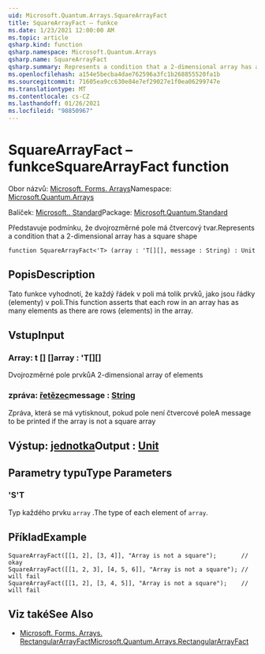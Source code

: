 ```yaml
---
uid: Microsoft.Quantum.Arrays.SquareArrayFact
title: SquareArrayFact – funkce
ms.date: 1/23/2021 12:00:00 AM
ms.topic: article
qsharp.kind: function
qsharp.namespace: Microsoft.Quantum.Arrays
qsharp.name: SquareArrayFact
qsharp.summary: Represents a condition that a 2-dimensional array has a square shape
ms.openlocfilehash: a154e5becba4dae762596a3fc1b268855520fa1b
ms.sourcegitcommit: 71605ea9cc630e84e7ef29027e1f0ea06299747e
ms.translationtype: MT
ms.contentlocale: cs-CZ
ms.lasthandoff: 01/26/2021
ms.locfileid: "98850967"
---
```

# <a name="squarearrayfact-function"></a><span data-ttu-id="6ac19-102">SquareArrayFact – funkce</span><span class="sxs-lookup"><span data-stu-id="6ac19-102">SquareArrayFact function</span></span>

<span data-ttu-id="6ac19-103">Obor názvů: [Microsoft. Forms. Arrays](xref:Microsoft.Quantum.Arrays)</span><span class="sxs-lookup"><span data-stu-id="6ac19-103">Namespace: [Microsoft.Quantum.Arrays](xref:Microsoft.Quantum.Arrays)</span></span>

<span data-ttu-id="6ac19-104">Balíček: [Microsoft.. Standard](https://nuget.org/packages/Microsoft.Quantum.Standard)</span><span class="sxs-lookup"><span data-stu-id="6ac19-104">Package: [Microsoft.Quantum.Standard](https://nuget.org/packages/Microsoft.Quantum.Standard)</span></span>


<span data-ttu-id="6ac19-105">Představuje podmínku, že dvojrozměrné pole má čtvercový tvar.</span><span class="sxs-lookup"><span data-stu-id="6ac19-105">Represents a condition that a 2-dimensional array has a square shape</span></span>

```qsharp
function SquareArrayFact<'T> (array : 'T[][], message : String) : Unit
```


## <a name="description"></a><span data-ttu-id="6ac19-106">Popis</span><span class="sxs-lookup"><span data-stu-id="6ac19-106">Description</span></span>

<span data-ttu-id="6ac19-107">Tato funkce vyhodnotí, že každý řádek v poli má tolik prvků, jako jsou řádky (elementy) v poli.</span><span class="sxs-lookup"><span data-stu-id="6ac19-107">This function asserts that each row in an array has as many elements as there are rows (elements) in the array.</span></span>

## <a name="input"></a><span data-ttu-id="6ac19-108">Vstup</span><span class="sxs-lookup"><span data-stu-id="6ac19-108">Input</span></span>

### <a name="array--t"></a><span data-ttu-id="6ac19-109">Array: t [] []</span><span class="sxs-lookup"><span data-stu-id="6ac19-109">array : 'T[][]</span></span>

<span data-ttu-id="6ac19-110">Dvojrozměrné pole prvků</span><span class="sxs-lookup"><span data-stu-id="6ac19-110">A 2-dimensional array of elements</span></span>


### <a name="message--string"></a><span data-ttu-id="6ac19-111">zpráva: [řetězec](xref:microsoft.quantum.lang-ref.string)</span><span class="sxs-lookup"><span data-stu-id="6ac19-111">message : [String](xref:microsoft.quantum.lang-ref.string)</span></span>

<span data-ttu-id="6ac19-112">Zpráva, která se má vytisknout, pokud pole není čtvercové pole</span><span class="sxs-lookup"><span data-stu-id="6ac19-112">A message to be printed if the array is not a square array</span></span>



## <a name="output--unit"></a><span data-ttu-id="6ac19-113">Výstup: [jednotka](xref:microsoft.quantum.lang-ref.unit)</span><span class="sxs-lookup"><span data-stu-id="6ac19-113">Output : [Unit](xref:microsoft.quantum.lang-ref.unit)</span></span>



## <a name="type-parameters"></a><span data-ttu-id="6ac19-114">Parametry typu</span><span class="sxs-lookup"><span data-stu-id="6ac19-114">Type Parameters</span></span>

### <a name="t"></a><span data-ttu-id="6ac19-115">'S</span><span class="sxs-lookup"><span data-stu-id="6ac19-115">'T</span></span>

<span data-ttu-id="6ac19-116">Typ každého prvku `array` .</span><span class="sxs-lookup"><span data-stu-id="6ac19-116">The type of each element of `array`.</span></span>

## <a name="example"></a><span data-ttu-id="6ac19-117">Příklad</span><span class="sxs-lookup"><span data-stu-id="6ac19-117">Example</span></span>

```qsharp
SquareArrayFact([[1, 2], [3, 4]], "Array is not a square");       // okay
SquareArrayFact([[1, 2, 3], [4, 5, 6]], "Array is not a square"); // will fail
SquareArrayFact([[1, 2], [3, 4, 5]], "Array is not a square");    // will fail
```

## <a name="see-also"></a><span data-ttu-id="6ac19-118">Viz také</span><span class="sxs-lookup"><span data-stu-id="6ac19-118">See Also</span></span>

- [<span data-ttu-id="6ac19-119">Microsoft. Forms. Arrays. RectangularArrayFact</span><span class="sxs-lookup"><span data-stu-id="6ac19-119">Microsoft.Quantum.Arrays.RectangularArrayFact</span></span>](xref:Microsoft.Quantum.Arrays.RectangularArrayFact)